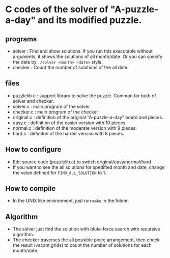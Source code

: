 # C codes of the solver of "A-puzzle-a-day" and its modified puzzle.

## programs

* solver : Find and show solutions. if you run this executable without arguments, it shows the solutions of all month/date. Or you can specify the date by `./solver <month> <date>` style.
* checker : Count the number of solutions of the all date. 

## files
* puzzlelib.c : support library to solve the puzzle. Common for both of solver and checker.
* solver.c : main program of the solver
* checker.c : main program of the checker
* original.c : definition of the original "A-puzzle-a-day" board and pieces.
* easy.c : definition of the easier version with 10 pieces. 
* normal.c : definition of the moderate version with 9 pieces.
* hard.c : definiton of the harder version with 8 pieces.

## How to configure

* Edit source code (puzzlelib.c) to switch original/easy/normal/hard
* If you want to see the all solutions for spedified month and date, change the value defined for `FIND_ALL_SOLUTION` to 1.

## How to compile

* In the UNIX like environment, just run `make` in the folder.

## Algorithm

* The solver just find the solution with blute-force search with recursive algorithm.
* The checker traverses the all possible piece arrangement, then check the result (vacant grids) to count the number of solutions for each month/date.
